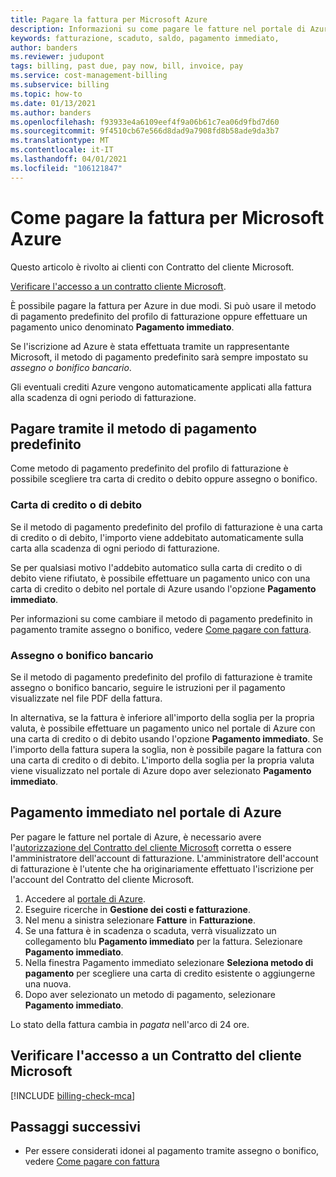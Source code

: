 ```yaml
---
title: Pagare la fattura per Microsoft Azure
description: Informazioni su come pagare le fatture nel portale di Azure. Per eseguire pagamenti nel portale di Azure, è necessario avere il ruolo di proprietario del profilo di fatturazione, collaboratore o responsabile della gestione fatture.
keywords: fatturazione, scaduto, saldo, pagamento immediato,
author: banders
ms.reviewer: judupont
tags: billing, past due, pay now, bill, invoice, pay
ms.service: cost-management-billing
ms.subservice: billing
ms.topic: how-to
ms.date: 01/13/2021
ms.author: banders
ms.openlocfilehash: f93933e4a6109eef4f9a06b61c7ea06d9fbd7d60
ms.sourcegitcommit: 9f4510cb67e566d8dad9a7908fd8b58ade9da3b7
ms.translationtype: MT
ms.contentlocale: it-IT
ms.lasthandoff: 04/01/2021
ms.locfileid: "106121847"
---
```

# <a name="how-to-pay-your-bill-for-microsoft-azure"></a>Come pagare la fattura per Microsoft Azure

Questo articolo è rivolto ai clienti con Contratto del cliente Microsoft.

[Verificare l'accesso a un contratto cliente Microsoft](#check-access-to-a-microsoft-customer-agreement).

È possibile pagare la fattura per Azure in due modi. Si può usare il metodo di pagamento predefinito del profilo di fatturazione oppure effettuare un pagamento unico denominato **Pagamento immediato**.

Se l'iscrizione ad Azure è stata effettuata tramite un rappresentante Microsoft, il metodo di pagamento predefinito sarà sempre impostato su *assegno o bonifico bancario*.

Gli eventuali crediti Azure vengono automaticamente applicati alla fattura alla scadenza di ogni periodo di fatturazione.

## <a name="pay-by-default-payment-method"></a>Pagare tramite il metodo di pagamento predefinito

Come metodo di pagamento predefinito del profilo di fatturazione è possibile scegliere tra carta di credito o debito oppure assegno o bonifico.

### <a name="credit-or-debit-card"></a>Carta di credito o di debito

Se il metodo di pagamento predefinito del profilo di fatturazione è una carta di credito o di debito, l'importo viene addebitato automaticamente sulla carta alla scadenza di ogni periodo di fatturazione.

Se per qualsiasi motivo l'addebito automatico sulla carta di credito o di debito viene rifiutato, è possibile effettuare un pagamento unico con una carta di credito o debito nel portale di Azure usando l'opzione **Pagamento immediato**.

Per informazioni su come cambiare il metodo di pagamento predefinito in pagamento tramite assegno o bonifico, vedere [Come pagare con fattura](../manage/pay-by-invoice.md).

### <a name="check-or-wire-transfer"></a>Assegno o bonifico bancario

Se il metodo di pagamento predefinito del profilo di fatturazione è tramite assegno o bonifico bancario, seguire le istruzioni per il pagamento visualizzate nel file PDF della fattura.

In alternativa, se la fattura è inferiore all'importo della soglia per la propria valuta, è possibile effettuare un pagamento unico nel portale di Azure con una carta di credito o di debito usando l'opzione **Pagamento immediato**. Se l'importo della fattura supera la soglia, non è possibile pagare la fattura con una carta di credito o di debito. L'importo della soglia per la propria valuta viene visualizzato nel portale di Azure dopo aver selezionato **Pagamento immediato**.

## <a name="pay-now-in-the-azure-portal"></a>Pagamento immediato nel portale di Azure

Per pagare le fatture nel portale di Azure, è necessario avere l'[autorizzazione del Contratto del cliente Microsoft](../manage/understand-mca-roles.md) corretta o essere l'amministratore dell'account di fatturazione. L'amministratore dell'account di fatturazione è l'utente che ha originariamente effettuato l'iscrizione per l'account del Contratto del cliente Microsoft.

1. Accedere al [portale di Azure](https://portal.azure.com).
1. Eseguire ricerche in **Gestione dei costi e fatturazione**.
1. Nel menu a sinistra selezionare **Fatture** in **Fatturazione**.
1. Se una fattura è in scadenza o scaduta, verrà visualizzato un collegamento blu **Pagamento immediato** per la fattura. Selezionare **Pagamento immediato**.
1. Nella finestra Pagamento immediato selezionare **Seleziona metodo di pagamento** per scegliere una carta di credito esistente o aggiungerne una nuova.
1. Dopo aver selezionato un metodo di pagamento, selezionare **Pagamento immediato**.

Lo stato della fattura cambia in *pagata* nell'arco di 24 ore.

## <a name="check-access-to-a-microsoft-customer-agreement"></a>Verificare l'accesso a un Contratto del cliente Microsoft
[!INCLUDE [billing-check-mca](../../../includes/billing-check-mca.md)]

## <a name="next-steps"></a>Passaggi successivi

- Per essere considerati idonei al pagamento tramite assegno o bonifico, vedere [Come pagare con fattura](../manage/pay-by-invoice.md)

